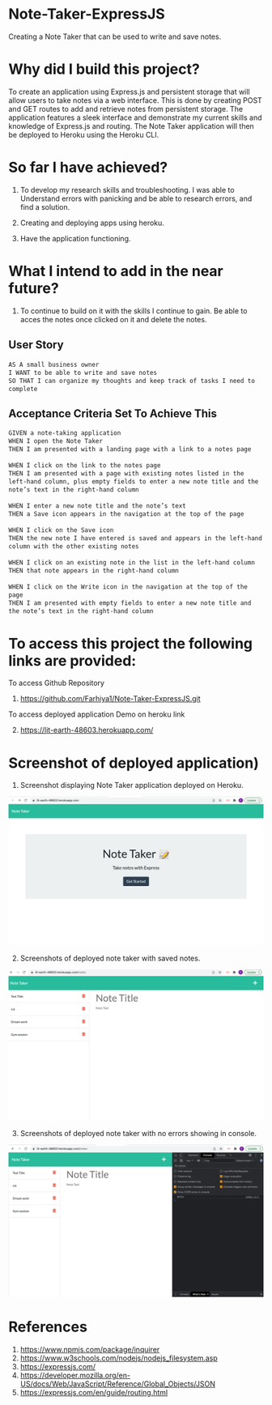 # Note-Taker-ExpressJS

Creating a Note Taker that can be used to write and save notes.

# Why did I build this project?

To create an application using Express.js and persistent storage that will allow users to take notes via a web interface. This is done by creating POST and GET routes to add and retrieve notes from persistent storage. The application features a sleek interface and demonstrate my current skills and knowledge of Express.js and routing. The Note Taker application will then be deployed to Heroku using the Heroku CLI.

# So far I have achieved?

1. To develop my research skills and troubleshooting. I was able to Understand errors with panicking and be able to research errors, and find a solution.

2. Creating and deploying apps using heroku.

3. Have the application functioning.

# What I intend to add in the near future?

1. To continue to build on it with the skills I continue to gain. Be able to acces the notes once clicked on it and delete the notes.

## User Story

```
AS A small business owner
I WANT to be able to write and save notes
SO THAT I can organize my thoughts and keep track of tasks I need to complete
```

## Acceptance Criteria Set To Achieve This

```
GIVEN a note-taking application
WHEN I open the Note Taker
THEN I am presented with a landing page with a link to a notes page

WHEN I click on the link to the notes page
THEN I am presented with a page with existing notes listed in the left-hand column, plus empty fields to enter a new note title and the note’s text in the right-hand column

WHEN I enter a new note title and the note’s text
THEN a Save icon appears in the navigation at the top of the page

WHEN I click on the Save icon
THEN the new note I have entered is saved and appears in the left-hand column with the other existing notes

WHEN I click on an existing note in the list in the left-hand column
THEN that note appears in the right-hand column

WHEN I click on the Write icon in the navigation at the top of the page
THEN I am presented with empty fields to enter a new note title and the note’s text in the right-hand column
```

# To access this project the following links are provided:

To access Github Repository

1. https://github.com/Farhiya1/Note-Taker-ExpressJS.git

To access deployed application Demo on heroku link

2.  https://lit-earth-48603.herokuapp.com/

# Screenshot of deployed application)

1. Screenshot displaying Note Taker application deployed on Heroku.

![Screenshot of completed application](./documents/Screenshot1-DeployedHerokuApp.png)

2. Screenshots of deployed note taker with saved notes.

![Screenshot of completed application](./documents/Screenshot-NotesSaved.png)

3. Screenshots of deployed note taker with no errors showing in console.

![Screenshot of completed application](./documents/Screenshot-ConsoleNoError.png)

# References

1. https://www.npmjs.com/package/inquirer
2. https://www.w3schools.com/nodejs/nodejs_filesystem.asp
3. https://expressjs.com/
4. https://developer.mozilla.org/en-US/docs/Web/JavaScript/Reference/Global_Objects/JSON
5. https://expressjs.com/en/guide/routing.html
